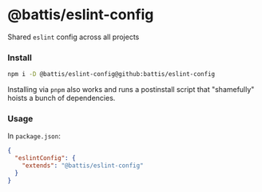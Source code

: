 # @battis/eslint-config

Shared `eslint` config across all projects

### Install

```bash
npm i -D @battis/eslint-config@github:battis/eslint-config
```

Installing via `pnpm` also works and runs a postinstall script that "shamefully" hoists a bunch of dependencies.

### Usage

In `package.json`:

```json
{
  "eslintConfig": {
    "extends": "@battis/eslint-config"
  }
}
```
